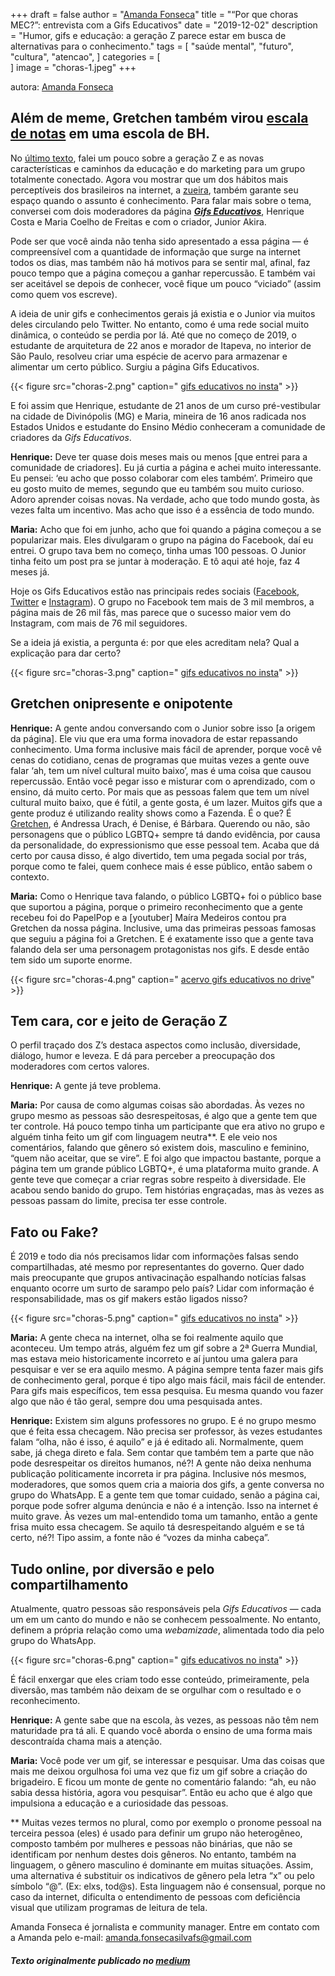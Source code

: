 +++
draft = false
author = "[Amanda Fonseca](https://amandafonseca.wixsite.com/portfolio)"
title = "“Por que choras MEC?”: entrevista com a Gifs Educativos"
date = "2019-12-02"
description = "Humor, gifs e educação: a geração Z parece estar em busca de alternativas para o conhecimento."
tags = [
    "saúde mental",
    "futuro",
    "cultura",
    "atencao",
]
categories = [  
]
image = "choras-1.jpeg"
+++

autora: [Amanda Fonseca](https://amandafonseca.wixsite.com/portfolio)

## Além de meme, Gretchen também virou [escala de notas](https://g1.globo.com/minas-gerais/noticia/professor-de-bh-usa-memes-da-gretchen-na-correcao-de-provas.ghtml) em uma escola de BH.

No [último texto](https://medium.com/@cativeagencia/o-que-a-geração-z-pode-nos-ensinar-sobre-educação-e-marketing-a95fd3e6243e), falei um pouco sobre a geração Z e as novas características e caminhos da educação e do marketing para um grupo totalmente conectado. Agora vou mostrar que um dos hábitos mais perceptíveis dos brasileiros na internet, a [zueira](https://ctv-lab.medium.com/a-sua-marca-está-pronta-para-lidar-com-o-comportamento-do-brasileiro-na-internet-290d503a0d40), também garante seu espaço quando o assunto é conhecimento. Para falar mais sobre o tema, conversei com dois moderadores da página ***[Gifs Educativos](https://linktr.ee/gifseducativos)***, Henrique Costa e Maria Coelho de Freitas e com o criador, Junior Akira.

Pode ser que você ainda não tenha sido apresentado a essa página — é compreensível com a quantidade de informação que surge na internet todos os dias, mas também não há motivos para se sentir mal, afinal, faz pouco tempo que a página começou a ganhar repercussão. E também vai ser aceitável se depois de conhecer, você fique um pouco “viciado” (assim como quem vos escreve).

A ideia de unir gifs e conhecimentos gerais já existia e o Junior via muitos deles circulando pelo Twitter. No entanto, como é uma rede social muito dinâmica, o conteúdo se perdia por lá. Até que no começo de 2019, o estudante de arquitetura de 22 anos e morador de Itapeva, no interior de São Paulo, resolveu criar uma espécie de acervo para armazenar e alimentar um certo público. Surgiu a página Gifs Educativos.

{{< figure src="choras-2.png" caption=" [gifs educativos no insta](https://www.instagram.com/gifseducativos/)" >}}

E foi assim que Henrique, estudante de 21 anos de um curso pré-vestibular na cidade de Divinópolis (MG) e Maria, mineira de 16 anos radicada nos Estados Unidos e estudante do Ensino Médio conheceram a comunidade de criadores da *Gifs Educativos*.

**Henrique:** Deve ter quase dois meses mais ou menos [que entrei para a comunidade de criadores]. Eu já curtia a página e achei muito interessante. Eu pensei: ‘eu acho que posso colaborar com eles também’. Primeiro que eu gosto muito de memes, segundo que eu também sou muito curioso. Adoro aprender coisas novas. Na verdade, acho que todo mundo gosta, às vezes falta um incentivo. Mas acho que isso é a essência de todo mundo.

**Maria:** Acho que foi em junho, acho que foi quando a página começou a se popularizar mais. Eles divulgaram o grupo na página do Facebook, daí eu entrei. O grupo tava bem no começo, tinha umas 100 pessoas. O Junior tinha feito um post pra se juntar à moderação. E tô aqui até hoje, faz 4 meses já.

Hoje os Gifs Educativos estão nas principais redes sociais ([Facebook](https://www.facebook.com/gifseducativos), [Twitter](https://twitter.com/gifseducativos) e [Instagram](https://www.instagram.com/gifseducativos/)). O grupo no Facebook tem mais de 3 mil membros, a página mais de 26 mil fãs, mas parece que o sucesso maior vem do Instagram, com mais de 76 mil seguidores.

Se a ideia já existia, a pergunta é: por que eles acreditam nela? Qual a explicação para dar certo?

{{< figure src="choras-3.png" caption=" [gifs educativos no insta](https://www.instagram.com/gifseducativos/)" >}}

## Gretchen onipresente e onipotente

**Henrique:** A gente andou conversando com o Junior sobre isso [a origem da página]. Ele viu que era uma forma inovadora de estar repassando conhecimento. Uma forma inclusive mais fácil de aprender, porque você vê cenas do cotidiano, cenas de programas que muitas vezes a gente ouve falar ‘ah, tem um nível cultural muito baixo’, mas é uma coisa que causou repercussão. Então você pegar isso e misturar com o aprendizado, com o ensino, dá muito certo. Por mais que as pessoas falem que tem um nível cultural muito baixo, que é fútil, a gente gosta, é um lazer. Muitos gifs que a gente produz é utilizando reality shows como a Fazenda. É o que? É [Gretchen](https://medium.com/@cativeagencia/o-que-une-gretchen-neymar-e-eduardo-cunha-na-internet-f5e406ddd185), é Andressa Urach, é Denise, é Bárbara. Querendo ou não, são personagens que o público LGBTQ+ sempre tá dando evidência, por causa da personalidade, do expressionismo que esse pessoal tem. Acaba que dá certo por causa disso, é algo divertido, tem uma pegada social por trás, porque como te falei, quem conhece mais é esse público, então sabem o contexto.

**Maria:** Como o Henrique tava falando, o público LGBTQ+ foi o público base que suportou a página, porque o primeiro reconhecimento que a gente recebeu foi do PapelPop e a [youtuber] Maíra Medeiros contou pra Gretchen da nossa página. Inclusive, uma das primeiras pessoas famosas que seguiu a página foi a Gretchen. E é exatamente isso que a gente tava falando dela ser uma personagem protagonistas nos gifs. E desde então tem sido um suporte enorme.

{{< figure src="choras-4.png" caption=" [acervo gifs educativos no drive](https://drive.google.com/drive/folders/1QnV__QaX47h8Wh0hNclFQGeC7beAmV2U)" >}}

## Tem cara, cor e jeito de Geração Z

O perfil traçado dos Z’s destaca aspectos como inclusão, diversidade, diálogo, humor e leveza. E dá para perceber a preocupação dos moderadores com certos valores.

**Henrique:** A gente já teve problema.

**Maria:** Por causa de como algumas coisas são abordadas. Às vezes no grupo mesmo as pessoas são desrespeitosas, é algo que a gente tem que ter controle. Há pouco tempo tinha um participante que era ativo no grupo e alguém tinha feito um gif com linguagem neutra**. E ele veio nos comentários, falando que gênero só existem dois, masculino e feminino, “quem não aceitar, que se vire”. E foi algo que impactou bastante, porque a página tem um grande público LGBTQ+, é uma plataforma muito grande. A gente teve que começar a criar regras sobre respeito à diversidade. Ele acabou sendo banido do grupo. Tem histórias engraçadas, mas às vezes as pessoas passam do limite, precisa ter esse controle.

## Fato ou Fake?

É 2019 e todo dia nós precisamos lidar com informações falsas sendo compartilhadas, até mesmo por representantes do governo. Quer dado mais preocupante que grupos antivacinação espalhando notícias falsas enquanto ocorre um surto de sarampo pelo país? Lidar com informação é responsabilidade, mas os gif makers estão ligados nisso?

{{< figure src="choras-5.png" caption=" [gifs educativos no insta](https://www.instagram.com/gifseducativos/)" >}}

**Maria:** A gente checa na internet, olha se foi realmente aquilo que aconteceu. Um tempo atrás, alguém fez um gif sobre a 2ª Guerra Mundial, mas estava meio historicamente incorreto e aí juntou uma galera para pesquisar e ver se era aquilo mesmo. A página sempre tenta fazer mais gifs de conhecimento geral, porque é tipo algo mais fácil, mais fácil de entender. Para gifs mais específicos, tem essa pesquisa. Eu mesma quando vou fazer algo que não é tão geral, sempre dou uma pesquisada antes.

**Henrique:** Existem sim alguns professores no grupo. E é no grupo mesmo que é feita essa checagem. Não precisa ser professor, às vezes estudantes falam “olha, não é isso, é aquilo” e já é editado ali. Normalmente, quem sabe, já chega direto e fala. Sem contar que também tem a parte que não pode desrespeitar os direitos humanos, né?! A gente não deixa nenhuma publicação politicamente incorreta ir pra página. Inclusive nós mesmos, moderadores, que somos quem cria a maioria dos gifs, a gente conversa no grupo do WhatsApp. E a gente tem que tomar cuidado, senão a página cai, porque pode sofrer alguma denúncia e não é a intenção. Isso na internet é muito grave. Às vezes um mal-entendido toma um tamanho, então a gente frisa muito essa checagem. Se aquilo tá desrespeitando alguém e se tá certo, né?! Tipo assim, a fonte não é “vozes da minha cabeça”.

## Tudo online, por diversão e pelo compartilhamento

Atualmente, quatro pessoas são responsáveis pela *Gifs Educativos* — cada um em um canto do mundo e não se conhecem pessoalmente. No entanto, definem a própria relação como uma *webamizade*, alimentada todo dia pelo grupo do WhatsApp.

{{< figure src="choras-6.png" caption=" [gifs educativos no insta](https://www.instagram.com/gifseducativos/)" >}}

É fácil enxergar que eles criam todo esse conteúdo, primeiramente, pela diversão, mas também não deixam de se orgulhar com o resultado e o reconhecimento.

**Henrique:** A gente sabe que na escola, às vezes, as pessoas não têm nem maturidade pra tá ali. E quando você aborda o ensino de uma forma mais descontraída chama mais a atenção.

**Maria:** Você pode ver um gif, se interessar e pesquisar. Uma das coisas que mais me deixou orgulhosa foi uma vez que fiz um gif sobre a criação do brigadeiro. E ficou um monte de gente no comentário falando: “ah, eu não sabia dessa história, agora vou pesquisar”. Então eu acho que é algo que impulsiona a educação e a curiosidade das pessoas.

** Muitas vezes termos no plural, como por exemplo o pronome pessoal na terceira pessoa (eles) é usado para definir um grupo não heterogêneo, composto também por mulheres e pessoas não binárias, que não se identificam por nenhum destes dois gêneros. No entanto, também na linguagem, o gênero masculino é dominante em muitas situações. Assim, uma alternativa é substituir os indicativos de gênero pela letra “x” ou pelo símbolo “@”. (Ex: elxs, tod@s). Esta linguagem não é consensual, porque no caso da internet, dificulta o entendimento de pessoas com deficiência visual que utilizam programas de leitura de tela.

Amanda Fonseca é jornalista e community manager. Entre em contato com a Amanda pelo e-mail: amanda.fonsecasilvafs@gmail.com

##### Texto originalmente publicado no [medium](https://ctv-lab.medium.com/por-que-choras-mec-o-gif-como-ferramenta-de-educa%C3%A7%C3%A3o-522801827629)
